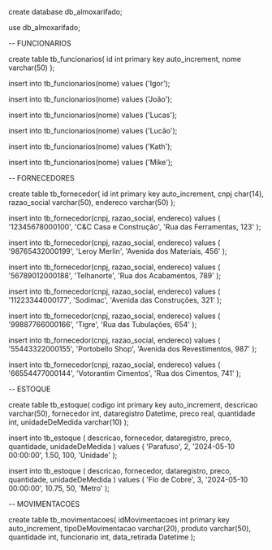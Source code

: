 create database db_almoxarifado;

use db_almoxarifado;

-- FUNCIONARIOS

create table tb_funcionarios(
    id int primary key auto_increment,
    nome varchar(50)
);

insert into
    tb_funcionarios(nome)
values
    ('Igor');

insert into
    tb_funcionarios(nome)
values
    ('João');

insert into
    tb_funcionarios(nome)
values
    ('Lucas');

insert into
    tb_funcionarios(nome)
values
    ('Lucão');

insert into
    tb_funcionarios(nome)
values
    ('Kath');

insert into
    tb_funcionarios(nome)
values
    ('Mike');

-- FORNECEDORES 

create table tb_fornecedor(
    id int primary key auto_increment,
    cnpj char(14),
    razao_social varchar(50),
    endereco varchar(50)
);

insert into
    tb_fornecedor(cnpj, razao_social, endereco)
values
    (
        '12345678000100',
        'C&C Casa e Construção',
        'Rua das Ferramentas, 123'
    );

insert into
    tb_fornecedor(cnpj, razao_social, endereco)
values
    (
        '98765432000199',
        'Leroy Merlin',
        'Avenida dos Materiais, 456'
    );

insert into
    tb_fornecedor(cnpj, razao_social, endereco)
values
    (
        '56789012000188',
        'Telhanorte',
        'Rua dos Acabamentos, 789'
    );

insert into
    tb_fornecedor(cnpj, razao_social, endereco)
values
    (
        '11223344000177',
        'Sodimac',
        'Avenida das Construções, 321'
    );

insert into
    tb_fornecedor(cnpj, razao_social, endereco)
values
    (
        '99887766000166',
        'Tigre',
        'Rua das Tubulações, 654'
    );

insert into
    tb_fornecedor(cnpj, razao_social, endereco)
values
    (
        '55443322000155',
        'Portobello Shop',
        'Avenida dos Revestimentos, 987'
    );

insert into
    tb_fornecedor(cnpj, razao_social, endereco)
values
    (
        '66554477000144',
        'Votorantim Cimentos',
        'Rua dos Cimentos, 741'
    );

-- ESTOQUE 

create table tb_estoque(
    codigo int primary key auto_increment,
    descricao varchar(50),
    fornecedor int,
    dataregistro Datetime,
    preco real,
    quantidade int,
    unidadeDeMedida varchar(10)
);

insert into
    tb_estoque (
        descricao,
        fornecedor,
        dataregistro,
        preco,
        quantidade,
        unidadeDeMedida
    )
values
    (
        'Parafuso',
        2,
        '2024-05-10 00:00:00',
        1.50,
        100,
        'Unidade'
    );

insert into
    tb_estoque (
        descricao,
        fornecedor,
        dataregistro,
        preco,
        quantidade,
        unidadeDeMedida
    )
values
    (
        'Fio de Cobre',
        3,
        '2024-05-10 00:00:00',
        10.75,
        50,
        'Metro'
    );

-- MOVIMENTACOES 

create table tb_movimentacoes(
    idMovimentacoes int primary key auto_increment,
    tipoDeMovimentacao varchar(20),
    produto varchar(50),
    quantidade int,
    funcionario int,
    data_retirada Datetime
);
